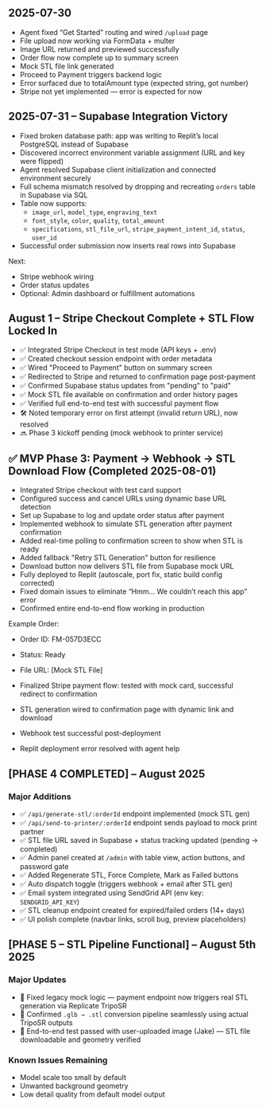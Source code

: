 ## 2025-07-30

- Agent fixed “Get Started” routing and wired `/upload` page
- File upload now working via FormData + multer
- Image URL returned and previewed successfully
- Order flow now complete up to summary screen
- Mock STL file link generated
- Proceed to Payment triggers backend logic
- Error surfaced due to totalAmount type (expected string, got number)
- Stripe not yet implemented — error is expected for now

## 2025-07-31 – Supabase Integration Victory

- Fixed broken database path: app was writing to Replit’s local PostgreSQL instead of Supabase
- Discovered incorrect environment variable assignment (URL and key were flipped)
- Agent resolved Supabase client initialization and connected environment securely
- Full schema mismatch resolved by dropping and recreating `orders` table in Supabase via SQL
- Table now supports:
  - `image_url`, `model_type`, `engraving_text`
  - `font_style`, `color`, `quality`, `total_amount`
  - `specifications`, `stl_file_url`, `stripe_payment_intent_id`, `status`, `user_id`
- Successful order submission now inserts real rows into Supabase

Next:
- Stripe webhook wiring
- Order status updates
- Optional: Admin dashboard or fulfillment automations

## August 1 – Stripe Checkout Complete + STL Flow Locked In

- ✅ Integrated Stripe Checkout in test mode (API keys + .env)
- ✅ Created checkout session endpoint with order metadata
- ✅ Wired "Proceed to Payment" button on summary screen
- ✅ Redirected to Stripe and returned to confirmation page post-payment
- ✅ Confirmed Supabase status updates from "pending" to "paid"
- ✅ Mock STL file available on confirmation and order history pages
- ✅ Verified full end-to-end test with successful payment flow
- 🛠️ Noted temporary error on first attempt (invalid return URL), now resolved
- 🔜 Phase 3 kickoff pending (mock webhook to printer service)

## ✅ MVP Phase 3: Payment → Webhook → STL Download Flow (Completed 2025-08-01)

- Integrated Stripe checkout with test card support
- Configured success and cancel URLs using dynamic base URL detection
- Set up Supabase to log and update order status after payment
- Implemented webhook to simulate STL generation after payment confirmation
- Added real-time polling to confirmation screen to show when STL is ready
- Added fallback "Retry STL Generation" button for resilience
- Download button now delivers STL file from Supabase mock URL
- Fully deployed to Replit (autoscale, port fix, static build config corrected)
- Fixed domain issues to eliminate “Hmm... We couldn’t reach this app” error
- Confirmed entire end-to-end flow working in production

Example Order:
- Order ID: FM-057D3ECC
- Status: Ready
- File URL: [Mock STL File]

- Finalized Stripe payment flow: tested with mock card, successful redirect to confirmation
- STL generation wired to confirmation page with dynamic link and download
- Webhook test successful post-deployment
- Replit deployment error resolved with agent help

## [PHASE 4 COMPLETED] – August 2025

### Major Additions
- ✅ `/api/generate-stl/:orderId` endpoint implemented (mock STL gen)
- ✅ `/api/send-to-printer/:orderId` endpoint sends payload to mock print partner
- ✅ STL file URL saved in Supabase + status tracking updated (pending → completed)
- ✅ Admin panel created at `/admin` with table view, action buttons, and password gate
- ✅ Added Regenerate STL, Force Complete, Mark as Failed buttons
- ✅ Auto dispatch toggle (triggers webhook + email after STL gen)
- ✅ Email system integrated using SendGrid API (env key: `SENDGRID_API_KEY`)
- ✅ STL cleanup endpoint created for expired/failed orders (14+ days)
- ✅ UI polish complete (navbar links, scroll bug, preview placeholders)

## [PHASE 5 – STL Pipeline Functional] – August 5th 2025

### Major Updates
- 🔧 Fixed legacy mock logic — payment endpoint now triggers real STL generation via Replicate TripoSR
- 🧠 Confirmed `.glb → .stl` conversion pipeline seamlessly using actual TripoSR outputs
- 🎯 End-to-end test passed with user-uploaded image (Jake) — STL file downloadable and geometry verified

### Known Issues Remaining
- Model scale too small by default
- Unwanted background geometry
- Low detail quality from default model output
